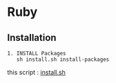 # Ruby

## Installation

    1. INSTALL Packages
       sh install.sh install-packages

this script : [install.sh](https://github.com/ghsable/dotfiles/blob/master/bin/apl/ruby/install.sh)

